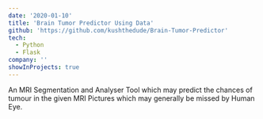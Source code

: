 ```yaml
---
date: '2020-01-10'
title: 'Brain Tumor Predictor Using Data'
github: 'https://github.com/kushthedude/Brain-Tumor-Predictor'
tech:
  - Python
  - Flask
company: ''
showInProjects: true
---
```


An MRI Segmentation and Analyser Tool which may predict the chances of tumour in the given MRI Pictures which may generally be missed by Human Eye.

